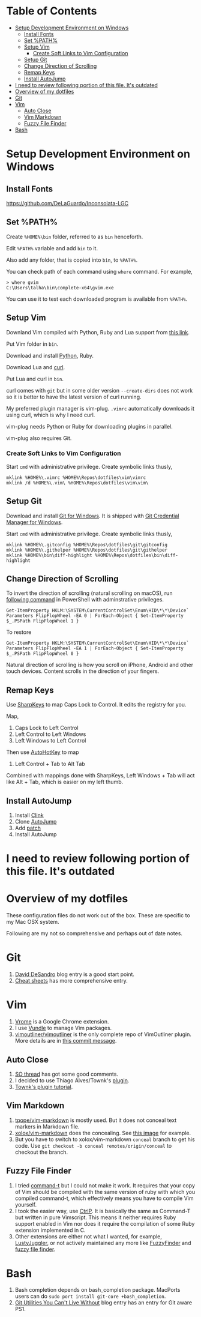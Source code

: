 # Table of Contents

<!-- vim-markdown-toc GFM -->
* [Setup Development Environment on Windows](#setup-development-environment-on-windows)
    * [Install Fonts](#install-fonts)
    * [Set %PATH%](#set-path)
    * [Setup Vim](#setup-vim)
        * [Create Soft Links to Vim Configuration](#create-soft-links-to-vim-configuration)
    * [Setup Git](#setup-git)
    * [Change Direction of Scrolling](#change-direction-of-scrolling)
    * [Remap Keys](#remap-keys)
    * [Install AutoJump](#install-autojump)
* [I need to review following portion of this file. It's outdated](#i-need-to-review-following-portion-of-this-file-its-outdated)
* [Overview of my dotfiles](#overview-of-my-dotfiles)
* [Git](#git)
* [Vim](#vim)
    * [Auto Close](#auto-close)
    * [Vim Markdown](#vim-markdown)
    * [Fuzzy File Finder](#fuzzy-file-finder)
* [Bash](#bash)

<!-- vim-markdown-toc -->

# Setup Development Environment on Windows

## Install Fonts

https://github.com/DeLaGuardo/Inconsolata-LGC

## Set %PATH%

Create `%HOME%\bin` folder, referred to as `bin` henceforth. 

Edit `%PATH%` variable and add `bin` to it.

Also add any folder, that is copied into `bin`, to `%PATH%`.

You can check path of each command using `where` command. For example,

```
> where gvim
C:\Users\talha\bin\complete-x64\gvim.exe
```

You can use it to test each downloaded program is available from `%PATH%`.

## Setup Vim

Downland Vim compiled with Python, Ruby and Lua support from [this link](https://tuxproject.de/projects/vim/).

Put Vim folder in `bin`.

Download and install [Python](https://www.python.org/downloads/windows/), Ruby. 

Download Lua and [curl](https://curl.haxx.se/download.html).

Put Lua and curl in `bin`.

curl comes with `git` but in some older version `--create-dirs` does not work so it is better to have the latest version of curl running.

My preferred plugin manager is vim-plug. `.vimrc` automatically downloads it using curl, which is why I need curl.

vim-plug needs Python or Ruby for downloading plugins in parallel.

vim-plug also requires Git.

### Create Soft Links to Vim Configuration

Start `cmd` with administrative privilege. Create symbolic links thusly,

```
mklink %HOME%\.vimrc %HOME%\Repos\dotfiles\vim\vimrc
mklink /d %HOME%\.vim\ %HOME%\Repos\dotfiles\vim\vim\
```

## Setup Git

Download and install [Git for Windows](https://git-for-windows.github.io/). It is shipped with [Git Credential Manager for Windows](https://github.com/Microsoft/Git-Credential-Manager-for-Windows/).

Start `cmd` with administrative privilege. Create symbolic links thusly,

```
mklink %HOME%\.gitconfig %HOME%\Repos\dotfiles\git\gitconfig
mklink %HOME%\.githelper %HOME%\Repos\dotfiles\git\githelper
mklink %HOME%\bin\diff-highlight %HOME%\Repos\dotfiles\bin\diff-highlight
```

## Change Direction of Scrolling

To invert the direction of scrolling (natural scrolling on macOS), run [following command](http://superuser.com/a/364353/42415) in PowerShell with adminstrative privileges.

```
Get-ItemProperty HKLM:\SYSTEM\CurrentControlSet\Enum\HID\*\*\Device` Parameters FlipFlopWheel -EA 0 | ForEach-Object { Set-ItemProperty $_.PSPath FlipFlopWheel 1 }
```

To restore

```
Get-ItemProperty HKLM:\SYSTEM\CurrentControlSet\Enum\HID\*\*\Device` Parameters FlipFlopWheel -EA 1 | ForEach-Object { Set-ItemProperty $_.PSPath FlipFlopWheel 0 }
```

Natural direction of scrolling is how you scroll on iPhone, Android and other touch devices. Content scrolls in the direction of your fingers.

## Remap Keys

Use [SharpKeys](https://sharpkeys.codeplex.com/) to map Caps Lock to Control. It edits the registry for you.

Map,

1. Caps Lock to Left Control
1. Left Control to Left Windows
1. Left Windows to Left Control

Then use [AutoHotKey](https://autohotkey.com/) to map

1. Left Control + Tab to Alt Tab

Combined with mappings done with SharpKeys, Left Windows + Tab will act like Alt + Tab, which is easier on my left thumb.

## Install AutoJump

1. Install [Clink](https://mridgers.github.io/clink/)
1. Clone [AutoJump](https://github.com/wting/autojump)
1. Add [patch](https://github.com/wting/autojump/issues/436)
1. Install AutoJump

# I need to review following portion of this file. It's outdated
Overview of my dotfiles
=======================

These configuration files do not work out of the box. These are specific to my Mac OSX system.

Following are my not so comprehensive and perhaps out of date notes.

Git
===

1.  [David DeSandro](http://dropshado.ws/post/7844857440/gitconfig-colors) blog entry is a good start point.
2.  [Cheat sheets](http://cheat.errtheblog.com/s/git) has more comprehensive entry.

Vim
===

1.  [Vrome](https://chrome.google.com/webstore/detail/godjoomfiimiddapohpmfklhgmbfffjj) is a Google Chrome extension.
2.  I use [Vundle](https://github.com/gmarik/vundle) to manage Vim packages.
3.  [vimoutliner/vimoutliner](https://github.com/vimoutliner/vimoutliner) is the only complete repo of VimOutliner plugin. More details are in [this commit message](https://github.com/talha131/dotfiles/commit/42a19d07581087f274c3b461f6908ec5b75af6a7).

Auto Close
----------

1.  [SO thread](http://stackoverflow.com/q/883437/177116) has got some good comments.
1.  I decided to use Thiago Alves/Townk's [plugin](https://github.com/Townk/vim-autoclose).
1.  [Townk's plugin tutorial](http://www.vim.org/scripts/script.php?script_id=2009).

Vim Markdown
------------

1.  [tpope/vim-markdown](https://github.com/tpope/vim-markdown) is mostly used. But it does not conceal text markers in Markdown file.
2.  [xolox/vim-markdown](https://github.com/xolox/vim-markdown) does the concealing. See [this image](https://github.com/tpope/vim-markdown/pull/9#issuecomment-3098050) for example.
3.  But you have to switch to xolox/vim-markdown `conceal` branch to get his code. Use `git checkout -b conceal remotes/origin/conceal` to
    checkout the branch.

Fuzzy File Finder
-----------------

1.  I tried [command-t](https://wincent.com/products/command-t/) but I could not make it work. It requires that your copy of Vim should be compiled with the same version of ruby with which you compiled command-t, which effectively means you have to compile Vim yourself.
2.  I took the easier way, use [CtrlP](http://kien.github.com/ctrlp.vim/). It is basically the same as Command-T but written in pure Vimscript. This means it neither requires Ruby support enabled in Vim nor does it require the compilation of some Ruby extension implemented in C.
3.  Other extensions are either not what I wanted, for example, [LustyJuggler](http://www.vim.org/scripts/script.php?script_id%3D2050), or not actively maintained any more like [FuzzyFinder](http://www.vim.org/scripts/script.php?script_id%3D1984) and [fuzzy file finder](https://github.com/jamis/fuzzy_file_finder).

Bash
====

1.  Bash completion depends on bash\_completion package. MacPorts users can do `sudo port install git-core +bash_completion`.
2.  [Git Utilities You Can't Live Without](http://blog.bitfluent.com/post/27983389/git-utilities-you-cant-live-without) blog entry has an entry for Git aware PS1.
